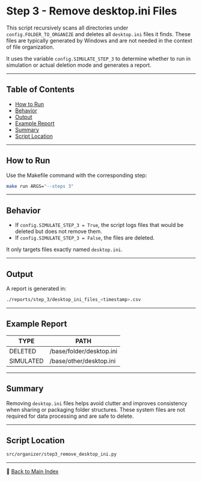 # Step 3 - Remove desktop.ini Files

This script recursively scans all directories under
`config.FOLDER_TO_ORGANIZE` and deletes all `desktop.ini` files it
finds. These files are typically generated by Windows and are not needed
in the context of file organization.

It uses the variable `config.SIMULATE_STEP_3` to determine whether to
run in simulation or actual deletion mode and generates a report.

---

## Table of Contents

- [How to Run](#how-to-run)
- [Behavior](#behavior)
- [Output](#output)
- [Example Report](#example-report)
- [Summary](#summary)
- [Script Location](#script-location)

---

## How to Run

Use the Makefile command with the corresponding step:

```bash
make run ARGS="--steps 3"
```

---

## Behavior

- If `config.SIMULATE_STEP_3 = True`, the script logs files that would
  be deleted but does not remove them.
- If `config.SIMULATE_STEP_3 = False`, the files are deleted.

It only targets files exactly named `desktop.ini`.

---

## Output

A report is generated in:

```bash
./reports/step_3/desktop_ini_files_<timestamp>.csv
```

---

## Example Report

| TYPE      | PATH                                        |
|-----------|---------------------------------------------|
| DELETED   | /base/folder/desktop.ini                    |
| SIMULATED | /base/other/desktop.ini                     |

---

## Summary

Removing `desktop.ini` files helps avoid clutter and improves consistency
when sharing or packaging folder structures. These system files are not
required for data processing and are safe to delete.

---

## Script Location

```bash
src/organizer/step3_remove_desktop_ini.py
```

---

🔗 [Back to Main Index](../index.md)
